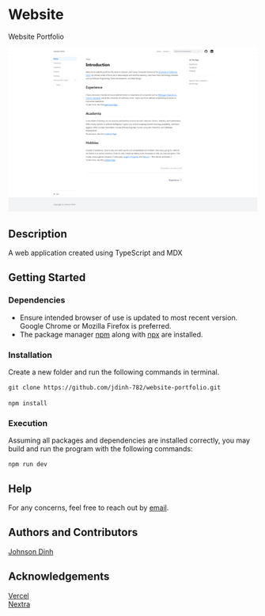 # Website
Website Portfolio

![Homepage](/images/homepage.png)


## Description
A web application created using TypeScript and MDX


## Getting Started
### Dependencies
* Ensure intended browser of use is updated to most recent version. Google Chrome or Mozilla Firefox is preferred.
* The package manager [npm](https://www.npmjs.com/) along with [npx](https://nodejs.dev/learn/the-npx-nodejs-package-runner) are installed.


### Installation
Create a new folder and run the following commands in terminal. <br>
``` 
git clone https://github.com/jdinh-782/website-portfolio.git

npm install
```


### Execution
Assuming all packages and dependencies are installed correctly, you may build and run the program with the following commands: 
```
npm run dev
```


## Help
For any concerns, feel free to reach out by [email](mailto:dinhjd@uci.edu?subject=[GitHub]%20Source%20Han%20Sans).


## Authors and Contributors
[Johnson Dinh](https://www.linkedin.com/in/johnson-dinh/)


## Acknowledgements
[Vercel](https://vercel.com/) <br>
[Nextra](https://nextra.site/)